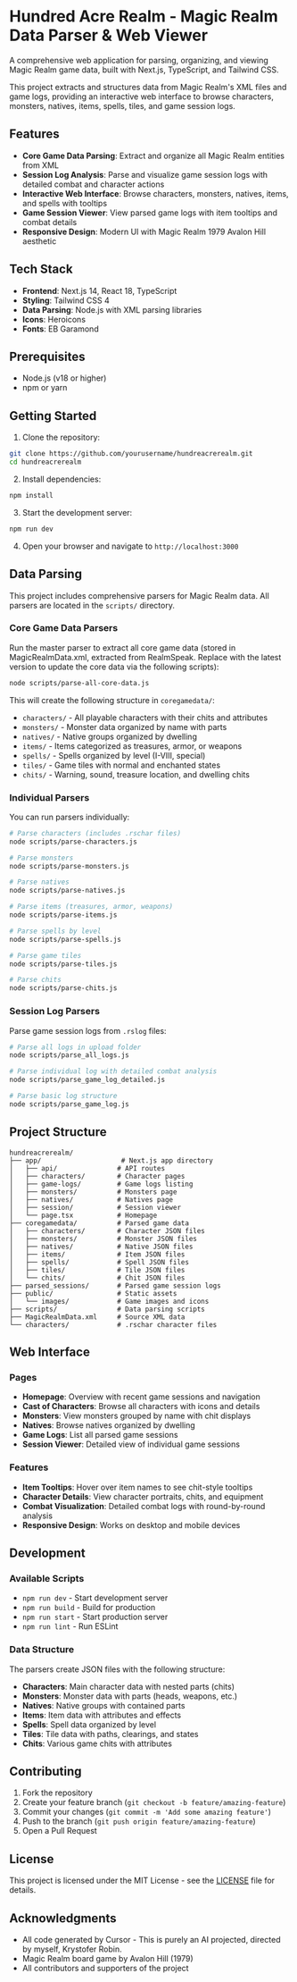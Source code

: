 # Hundred Acre Realm - Magic Realm Data Parser & Web Viewer

A comprehensive web application for parsing, organizing, and viewing Magic Realm game data, built with Next.js, TypeScript, and Tailwind CSS.

This project extracts and structures data from Magic Realm's XML files and game logs, providing an interactive web interface to browse characters, monsters, natives, items, spells, tiles, and game session logs.

## Features

- **Core Game Data Parsing**: Extract and organize all Magic Realm entities from XML
- **Session Log Analysis**: Parse and visualize game session logs with detailed combat and character actions
- **Interactive Web Interface**: Browse characters, monsters, natives, items, and spells with tooltips
- **Game Session Viewer**: View parsed game logs with item tooltips and combat details
- **Responsive Design**: Modern UI with Magic Realm 1979 Avalon Hill aesthetic

## Tech Stack

- **Frontend**: Next.js 14, React 18, TypeScript
- **Styling**: Tailwind CSS 4
- **Data Parsing**: Node.js with XML parsing libraries
- **Icons**: Heroicons
- **Fonts**: EB Garamond

## Prerequisites

- Node.js (v18 or higher)
- npm or yarn

## Getting Started

1. Clone the repository:
```bash
git clone https://github.com/yourusername/hundreacrerealm.git
cd hundreacrerealm
```

2. Install dependencies:
```bash
npm install
```

3. Start the development server:
```bash
npm run dev
```

4. Open your browser and navigate to `http://localhost:3000`

## Data Parsing

This project includes comprehensive parsers for Magic Realm data. All parsers are located in the `scripts/` directory.

### Core Game Data Parsers

Run the master parser to extract all core game data (stored in MagicRealmData.xml, extracted from RealmSpeak.  Replace with the latest version to update the core data via the following scripts):

```bash
node scripts/parse-all-core-data.js
```

This will create the following structure in `coregamedata/`:
- `characters/` - All playable characters with their chits and attributes
- `monsters/` - Monster data organized by name with parts
- `natives/` - Native groups organized by dwelling
- `items/` - Items categorized as treasures, armor, or weapons
- `spells/` - Spells organized by level (I-VIII, special)
- `tiles/` - Game tiles with normal and enchanted states
- `chits/` - Warning, sound, treasure location, and dwelling chits

### Individual Parsers

You can run parsers individually:

```bash
# Parse characters (includes .rschar files)
node scripts/parse-characters.js

# Parse monsters
node scripts/parse-monsters.js

# Parse natives
node scripts/parse-natives.js

# Parse items (treasures, armor, weapons)
node scripts/parse-items.js

# Parse spells by level
node scripts/parse-spells.js

# Parse game tiles
node scripts/parse-tiles.js

# Parse chits
node scripts/parse-chits.js
```

### Session Log Parsers

Parse game session logs from `.rslog` files:

```bash
# Parse all logs in upload folder
node scripts/parse_all_logs.js

# Parse individual log with detailed combat analysis
node scripts/parse_game_log_detailed.js

# Parse basic log structure
node scripts/parse_game_log.js
```

## Project Structure

```
hundreacrerealm/
├── app/                    # Next.js app directory
│   ├── api/               # API routes
│   ├── characters/        # Character pages
│   ├── game-logs/         # Game logs listing
│   ├── monsters/          # Monsters page
│   ├── natives/           # Natives page
│   ├── session/           # Session viewer
│   └── page.tsx           # Homepage
├── coregamedata/          # Parsed game data
│   ├── characters/        # Character JSON files
│   ├── monsters/          # Monster JSON files
│   ├── natives/           # Native JSON files
│   ├── items/             # Item JSON files
│   ├── spells/            # Spell JSON files
│   ├── tiles/             # Tile JSON files
│   └── chits/             # Chit JSON files
├── parsed_sessions/       # Parsed game session logs
├── public/                # Static assets
│   └── images/            # Game images and icons
├── scripts/               # Data parsing scripts
├── MagicRealmData.xml     # Source XML data
└── characters/            # .rschar character files
```

## Web Interface

### Pages

- **Homepage**: Overview with recent game sessions and navigation
- **Cast of Characters**: Browse all characters with icons and details
- **Monsters**: View monsters grouped by name with chit displays
- **Natives**: Browse natives organized by dwelling
- **Game Logs**: List all parsed game sessions
- **Session Viewer**: Detailed view of individual game sessions

### Features

- **Item Tooltips**: Hover over item names to see chit-style tooltips
- **Character Details**: View character portraits, chits, and equipment
- **Combat Visualization**: Detailed combat logs with round-by-round analysis
- **Responsive Design**: Works on desktop and mobile devices

## Development

### Available Scripts

- `npm run dev` - Start development server
- `npm run build` - Build for production
- `npm run start` - Start production server
- `npm run lint` - Run ESLint

### Data Structure

The parsers create JSON files with the following structure:

- **Characters**: Main character data with nested parts (chits)
- **Monsters**: Monster data with parts (heads, weapons, etc.)
- **Natives**: Native groups with contained parts
- **Items**: Item data with attributes and effects
- **Spells**: Spell data organized by level
- **Tiles**: Tile data with paths, clearings, and states
- **Chits**: Various game chits with attributes

## Contributing

1. Fork the repository
2. Create your feature branch (`git checkout -b feature/amazing-feature`)
3. Commit your changes (`git commit -m 'Add some amazing feature'`)
4. Push to the branch (`git push origin feature/amazing-feature`)
5. Open a Pull Request

## License

This project is licensed under the MIT License - see the [LICENSE](LICENSE) file for details.

## Acknowledgments

- All code generated by Cursor - This is purely an AI projected, directed by myself, Krystofer Robin.
- Magic Realm board game by Avalon Hill (1979)
- All contributors and supporters of the project
